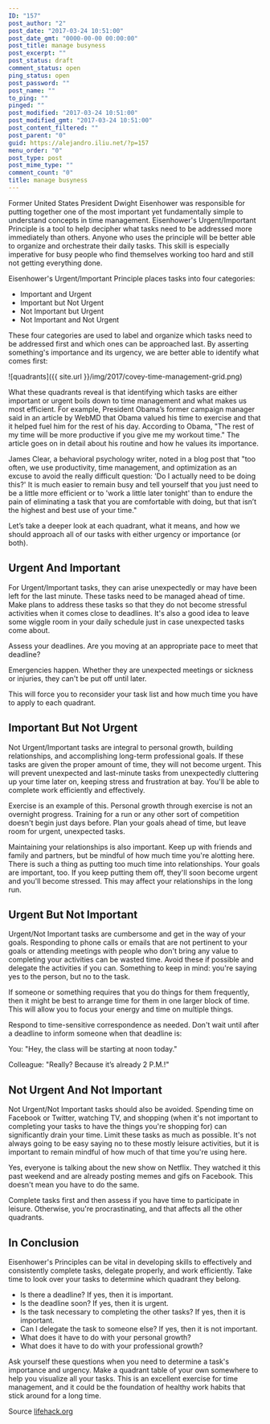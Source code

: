 ```yaml
---
ID: "157"
post_author: "2"
post_date: "2017-03-24 10:51:00"
post_date_gmt: "0000-00-00 00:00:00"
post_title: manage busyness
post_excerpt: ""
post_status: draft
comment_status: open
ping_status: open
post_password: ""
post_name: ""
to_ping: ""
pinged: ""
post_modified: "2017-03-24 10:51:00"
post_modified_gmt: "2017-03-24 10:51:00"
post_content_filtered: ""
post_parent: "0"
guid: https://alejandro.iliu.net/?p=157
menu_order: "0"
post_type: post
post_mime_type: ""
comment_count: "0"
title: manage busyness
---
```


Former United States President Dwight Eisenhower was responsible for
putting together one of the most important yet fundamentally simple
to understand concepts in time management. Eisenhower's
Urgent/Important Principle is a tool to help decipher what tasks need
to be addressed more immediately than others. Anyone who uses the
principle will be better able to organize and orchestrate their
daily tasks. This skill is especially imperative for busy people
who find themselves working too hard and still not getting everything
done.

Eisenhower's Urgent/Important Principle places tasks into four
categories:

* Important and Urgent
* Important but Not Urgent
* Not Important but Urgent
* Not Important and Not Urgent

These four categories are used to label and organize which tasks need
to be addressed first and which ones can be approached last. By
asserting something's importance and its urgency, we are better able
to identify what comes first:

![quadrants]({{ site.url }}/img/2017/covey-time-management-grid.png)

What these quadrants reveal is that identifying which tasks are either
important or urgent boils down to time management and what makes us
most efficient. For example, President Obama’s former campaign manager
said in an article by WebMD that Obama valued his time to exercise and
that it helped fuel him for the rest of his day. According to Obama,
"The rest of my time will be more productive if you give me my workout
time." The article goes on in detail about his routine and how he
values its importance.

James Clear, a behavioral psychology writer, noted in a blog post
that "too often, we use productivity, time management, and optimization
as an excuse to avoid the really difficult question: 'Do I actually
need to be doing this?' It is much easier to remain busy and tell
yourself that you just need to be a little more efficient or to 'work
a little later tonight' than to endure the pain of eliminating a task
that you are comfortable with doing, but that isn’t the highest and
best use of your time."

Let’s take a deeper look at each quadrant, what it means, and how we
should approach all of our tasks with either urgency or importance
(or both).

## Urgent And Important

For Urgent/Important tasks, they can arise unexpectedly or may have
been left for the last minute. These tasks need to be managed ahead
of time. Make plans to address these tasks so that they do not become
stressful activities when it comes close to deadlines. It's also a
good idea to leave some wiggle room in your daily schedule just in
case unexpected tasks come about.

Assess your deadlines. Are you moving at an appropriate pace to meet
that deadline?

Emergencies happen. Whether they are unexpected meetings or sickness
or injuries, they can't be put off until later.

This will force you to reconsider your task list and how much time
you have to apply to each quadrant.

## Important But Not Urgent

Not Urgent/Important tasks are integral to personal growth, building
relationships, and accomplishing long-term professional goals. If these
tasks are given the proper amount of time, they will not become urgent.
This will prevent unexpected and last-minute tasks from unexpectedly
cluttering up your time later on, keeping stress and frustration at
bay. You'll be able to complete work efficiently and effectively.

Exercise is an example of this. Personal growth through exercise is
not an overnight progress. Training for a run or any other sort of
competition doesn't begin just days before. Plan your goals ahead of
time, but leave room for urgent, unexpected tasks.

Maintaining your relationships is also important. Keep up with
friends and family and partners, but be mindful of how much time
you're alotting here. There is such a thing as putting too much
time into relationships. Your goals are important, too. If you keep
putting them off, they'll soon become urgent and you'll become
stressed. This may affect your relationships in the long run.

## Urgent But Not Important

Urgent/Not Important tasks are cumbersome and get in the way of
your goals. Responding to phone calls or emails that are not
pertinent to your goals or attending meetings with people who don't
bring any value to completing your activities can be wasted time.
Avoid these if possible and delegate the activities if you can.
Something to keep in mind: you're saying yes to the person, but no to
the task.

If someone or something requires that you do things for them
frequently, then it might be best to arrange time for them in one
larger block of time. This will allow you to focus your energy and
time on multiple things.

Respond to time-sensitive correspondence as needed. Don't wait until
after a deadline to inform someone when that deadline is:

You: "Hey, the class will be starting at noon today."

Colleague: "Really? Because it’s already 2 P.M.!"

## Not Urgent And Not Important

Not Urgent/Not Important tasks should also be avoided. Spending
time on Facebook or Twitter, watching TV, and shopping (when it's
not important to completing your tasks to have the things you're
shopping for) can significantly drain your time. Limit these tasks
as much as possible. It's not always going to be easy saying no to
these mostly leisure activities, but it is important to remain
mindful of how much of that time you're using here.

Yes, everyone is talking about the new show on Netflix. They watched
it this past weekend and are already posting memes and gifs on
Facebook. This doesn't mean you have to do the same.

Complete tasks first and then assess if you have time to participate
in leisure. Otherwise, you're procrastinating, and that affects all
the other quadrants.

## In Conclusion

Eisenhower's Principles can be vital in developing skills to
effectively and consistently complete tasks, delegate properly,
and work efficiently. Take time to look over your tasks to determine
which quadrant they belong.

* Is there a deadline? If yes, then it is important.
* Is the deadline soon? If yes, then it is urgent.
* Is the task necessary to completing the other tasks? If yes, then it is important.
* Can I delegate the task to someone else? If yes, then it is not important.
* What does it have to do with your personal growth?
* What does it have to do with your professional growth?

Ask yourself these questions when you need to determine a task's
importance and urgency. Make a quadrant table of your own somewhere
to help you visualize all your tasks. This is an excellent exercise
for time management, and it could be the foundation of healthy work
habits that stick around for a long time.

Source [lifehack.org](http://www.lifehack.org/463821/if-youre-busy-but-still-find-your-hard-work-doesnt-pay-off-you-probably-lack-this-important-skill)

